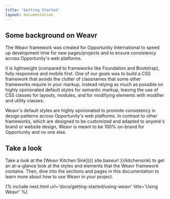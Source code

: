 ```yaml
---
title: 'Getting Started'
layout: documentation
---
```


## Some background on Weavr

The Weavr framework was created for Opportunity International to speed up development time for new pages/projects and to ensure consistency across Opportunity's web platforms.

It is lightweight (compared to frameworks like Foundation and Bootstrap), fully responsive and mobile first. One of our goals was to build a CSS framework that avoids the clutter of classnames that some other frameworks require in your markup, instead relying as much as possible on highly opinionated default styles for semantic markup, leaving the use of CSS classes for layouts, modules, and for modifying elements with modifier and utility classes.

Weavr's default styles are highly opinionated to promote consistency in design patterns across Opportunity's web platforms. In contrast to other frameworks, which are designed to be customized and adapted to anyone's brand or website design, Weavr is meant to be 100% on-brand for Opportunity and no one else.

## Take a look

Take a look at the [Weavr Kitchen Sink]({{ site.baseurl }}/kitchensink) to get an at-a-glance look at the styles and elements that the Weavr framework contains. Then, dive into the sections and pages in this documentation to learn more about how to use Weavr in your project.

{% include next.html url='docs/getting-started/using-weavr' title='Using Weavr' %}
